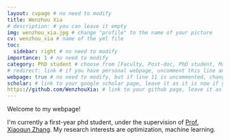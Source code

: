 ```yaml
---
layout: cvpage # no need to modify
title: Wenzhou Xia
# description: # you can leave it empty
img: wenzhou_xia.jpg # change "profile" to the name of your picture
cv: wenzhou_xia # name of the yml file
toc:
  sidebar: right # no need to modify
importance: 1 # no need to modify
category: PhD student # choose from [Faculty, Post-doc, PhD student, Master student, Undergraduate, Alumni]
# redirect: link # if you have personal webpage, uncomment this line and replace "link" with the url of your personal webpage
webpage: true # no need to modify, but if line 11 is uncommented, change "true" to "false"
scholar: # link to your google scholar page, leave it as it is now if you don't have one
https://github.com/WenzhouXia: # link to your github page, leave it as it is now if you don't have one
---
```


Welcome to my webpage!

I'm currently a first-year phd student, under the supervision of [Prof. Xiaoqun Zhang](https://math.sjtu.edu.cn/faculty/xqzhang/). My research interests are optimization, machine learning. 